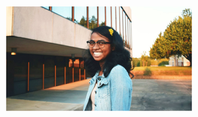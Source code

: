 ![Image of Mahents](https://raw.githubusercontent.com/mahents97/personal-website/master/img/mahents-large-img-cropped.jpg)
